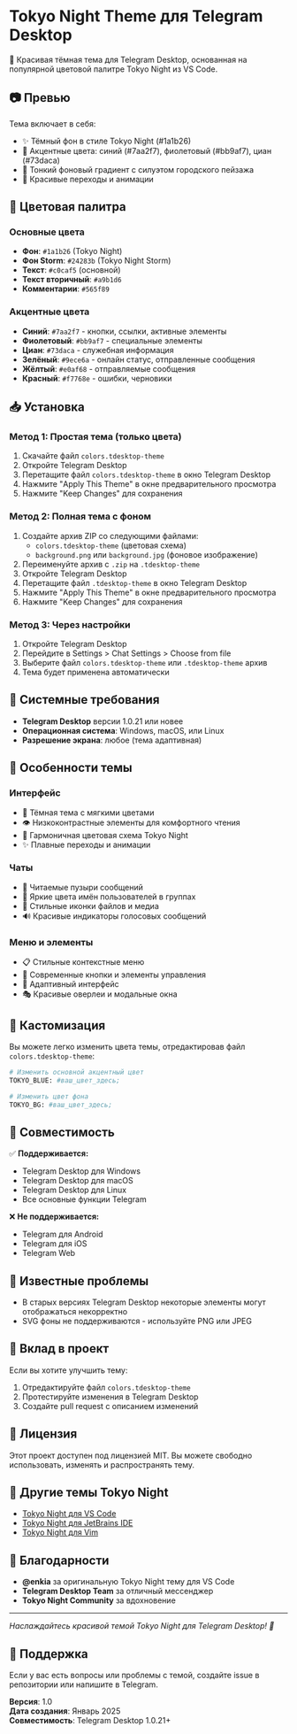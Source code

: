 # Tokyo Night Theme для Telegram Desktop

🌃 Красивая тёмная тема для Telegram Desktop, основанная на популярной цветовой палитре Tokyo Night из VS Code.

## 📷 Превью

Тема включает в себя:
- ✨ Тёмный фон в стиле Tokyo Night (#1a1b26)
- 🎨 Акцентные цвета: синий (#7aa2f7), фиолетовый (#bb9af7), циан (#73daca)
- 🌆 Тонкий фоновый градиент с силуэтом городского пейзажа
- 💫 Красивые переходы и анимации

## 🎨 Цветовая палитра

### Основные цвета
- **Фон**: `#1a1b26` (Tokyo Night)
- **Фон Storm**: `#24283b` (Tokyo Night Storm)
- **Текст**: `#c0caf5` (основной)
- **Текст вторичный**: `#a9b1d6`
- **Комментарии**: `#565f89`

### Акцентные цвета
- **Синий**: `#7aa2f7` - кнопки, ссылки, активные элементы
- **Фиолетовый**: `#bb9af7` - специальные элементы
- **Циан**: `#73daca` - служебная информация
- **Зелёный**: `#9ece6a` - онлайн статус, отправленные сообщения
- **Жёлтый**: `#e0af68` - отправляемые сообщения
- **Красный**: `#f7768e` - ошибки, черновики

## 📥 Установка

### Метод 1: Простая тема (только цвета)
1. Скачайте файл `colors.tdesktop-theme`
2. Откройте Telegram Desktop
3. Перетащите файл `colors.tdesktop-theme` в окно Telegram Desktop
4. Нажмите "Apply This Theme" в окне предварительного просмотра
5. Нажмите "Keep Changes" для сохранения

### Метод 2: Полная тема с фоном
1. Создайте архив ZIP со следующими файлами:
   - `colors.tdesktop-theme` (цветовая схема)
   - `background.png` или `background.jpg` (фоновое изображение)
2. Переименуйте архив с `.zip` на `.tdesktop-theme`
3. Откройте Telegram Desktop
4. Перетащите файл `.tdesktop-theme` в окно Telegram Desktop
5. Нажмите "Apply This Theme" в окне предварительного просмотра
6. Нажмите "Keep Changes" для сохранения

### Метод 3: Через настройки
1. Откройте Telegram Desktop
2. Перейдите в Settings > Chat Settings > Choose from file
3. Выберите файл `colors.tdesktop-theme` или `.tdesktop-theme` архив
4. Тема будет применена автоматически

## 🔧 Системные требования

- **Telegram Desktop** версии 1.0.21 или новее
- **Операционная система**: Windows, macOS, или Linux
- **Разрешение экрана**: любое (тема адаптивная)

## 🎯 Особенности темы

### Интерфейс
- 🌙 Тёмная тема с мягкими цветами
- 👁️ Низкоконтрастные элементы для комфортного чтения
- 🎨 Гармоничная цветовая схема Tokyo Night
- ✨ Плавные переходы и анимации

### Чаты
- 💬 Читаемые пузыри сообщений
- 👤 Яркие цвета имён пользователей в группах
- 📎 Стильные иконки файлов и медиа
- 🔊 Красивые индикаторы голосовых сообщений

### Меню и элементы
- 📋 Стильные контекстные меню
- 🔘 Современные кнопки и элементы управления
- 📱 Адаптивный интерфейс
- 🎭 Красивые оверлеи и модальные окна

## 🎨 Кастомизация

Вы можете легко изменить цвета темы, отредактировав файл `colors.tdesktop-theme`:

```bash
# Изменить основной акцентный цвет
TOKYO_BLUE: #ваш_цвет_здесь;

# Изменить цвет фона
TOKYO_BG: #ваш_цвет_здесь;
```

## 📝 Совместимость

✅ **Поддерживается:**
- Telegram Desktop для Windows
- Telegram Desktop для macOS  
- Telegram Desktop для Linux
- Все основные функции Telegram

❌ **Не поддерживается:**
- Telegram для Android
- Telegram для iOS
- Telegram Web

## 🐛 Известные проблемы

- В старых версиях Telegram Desktop некоторые элементы могут отображаться некорректно
- SVG фоны не поддерживаются - используйте PNG или JPEG

## 🤝 Вклад в проект

Если вы хотите улучшить тему:
1. Отредактируйте файл `colors.tdesktop-theme`
2. Протестируйте изменения в Telegram Desktop
3. Создайте pull request с описанием изменений

## 📄 Лицензия

Этот проект доступен под лицензией MIT. Вы можете свободно использовать, изменять и распространять тему.

## 🌟 Другие темы Tokyo Night

- [Tokyo Night для VS Code](https://marketplace.visualstudio.com/items?itemName=enkia.tokyo-night)
- [Tokyo Night для JetBrains IDE](https://plugins.jetbrains.com/plugin/15662-tokyo-night-color-scheme)
- [Tokyo Night для Vim](https://github.com/folke/tokyonight.nvim)

## 💝 Благодарности

- **@enkia** за оригинальную Tokyo Night тему для VS Code
- **Telegram Desktop Team** за отличный мессенджер
- **Tokyo Night Community** за вдохновение

---

*Наслаждайтесь красивой темой Tokyo Night для Telegram Desktop! 🌃*

## 📧 Поддержка

Если у вас есть вопросы или проблемы с темой, создайте issue в репозитории или напишите в Telegram.

**Версия**: 1.0  
**Дата создания**: Январь 2025  
**Совместимость**: Telegram Desktop 1.0.21+ 
